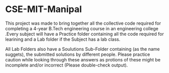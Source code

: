 # CSE-MIT-Manipal
This project was made to bring together all the collective code required for completing a 4-year B.Tech engineering course in an engineering college .Every subject will have a Practice folder containing all the code required for learining and a Lab folder if the Subject has a lab class.

All Lab Folders also have a Soulutions Sub-Folder containing (as the name suggets), the submitted solutions by different people. Please practice caution while looking through these answers as protions of these might be incomplete and/or incorrect (Please double-check output).
